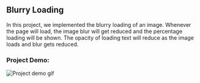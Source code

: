 ## Blurry Loading
In this project, we implemented the blurry loading of an image. Whenever the page will load, the image blur will get reduced and the percentage loading will be shown. The opacity of loading text will reduce as the image loads and blur gets reduced.

### Project Demo:
![Project demo gif](https://github.com/milan-vishnoi/50-Days-50-Projects/blob/main/05.%20Blurry%20Loading/demo.gif)